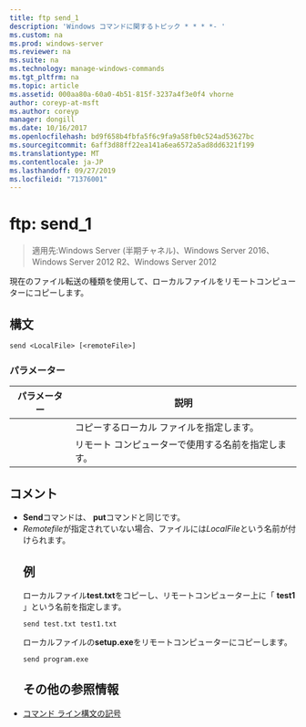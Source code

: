 ```yaml
---
title: ftp send_1
description: 'Windows コマンドに関するトピック * * * *- '
ms.custom: na
ms.prod: windows-server
ms.reviewer: na
ms.suite: na
ms.technology: manage-windows-commands
ms.tgt_pltfrm: na
ms.topic: article
ms.assetid: 000aa80a-60a0-4b51-815f-3237a4f3e0f4 vhorne
author: coreyp-at-msft
ms.author: coreyp
manager: dongill
ms.date: 10/16/2017
ms.openlocfilehash: bd9f658b4fbfa5f6c9fa9a58fb0c524ad53627bc
ms.sourcegitcommit: 6aff3d88ff22ea141a6ea6572a5ad8dd6321f199
ms.translationtype: MT
ms.contentlocale: ja-JP
ms.lasthandoff: 09/27/2019
ms.locfileid: "71376001"
---
```

# <a name="ftp-send_1"></a>ftp: send_1

>適用先:Windows Server (半期チャネル)、Windows Server 2016、Windows Server 2012 R2、Windows Server 2012

現在のファイル転送の種類を使用して、ローカルファイルをリモートコンピューターにコピーします。   
## <a name="syntax"></a>構文  
```  
send <LocalFile> [<remoteFile>]  
```  
### <a name="parameters"></a>パラメーター  

|  パラメーター   |                    説明                    |
|--------------|---------------------------------------------------|
| <LocalFile>  |         コピーするローカル ファイルを指定します。         |
| <remoteFile> | リモート コンピューターで使用する名前を指定します。 |

## <a name="remarks"></a>コメント  
- **Send**コマンドは、 **put**コマンドと同じです。  
- *Remotefile*が指定されていない場合、ファイルには*LocalFile*という名前が付けられます。  
  ## <a name="BKMK_Examples"></a>例  
  ローカルファイル**test.txt**をコピーし、リモートコンピューター上に「 **test1** 」という名前を指定します。  
  ```  
  send test.txt test1.txt  
  ```  
  ローカルファイルの**setup.exe**をリモートコンピューターにコピーします。  
  ```  
  send program.exe  
  ```  
  ## <a name="additional-references"></a>その他の参照情報  
- [コマンド ライン構文の記号](command-line-syntax-key.md)  
